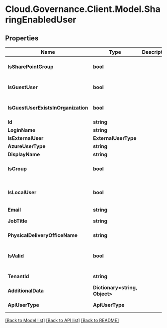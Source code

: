 # Cloud.Governance.Client.Model.SharingEnabledUser
## Properties

Name | Type | Description | Notes
------------ | ------------- | ------------- | -------------
**IsSharePointGroup** | **bool** |  | [optional] [default to false]
**IsGuestUser** | **bool** |  | [optional] [default to false]
**IsGuestUserExistsInOrganization** | **bool** |  | [optional] [default to false]
**Id** | **string** |  | [optional] 
**LoginName** | **string** |  | [optional] 
**IsExternalUser** | **ExternalUserType** |  | [optional] 
**AzureUserType** | **string** |  | [optional] 
**DisplayName** | **string** |  | [optional] 
**IsGroup** | **bool** |  | [optional] [default to false]
**IsLocalUser** | **bool** |  | [optional] [readonly] [default to false]
**Email** | **string** |  | [optional] 
**JobTitle** | **string** |  | [optional] [readonly] 
**PhysicalDeliveryOfficeName** | **string** |  | [optional] [readonly] 
**IsValid** | **bool** |  | [optional] [readonly] [default to false]
**TenantId** | **string** |  | [optional] [readonly] 
**AdditionalData** | **Dictionary&lt;string, Object&gt;** |  | [optional] [readonly] 
**ApiUserType** | **ApiUserType** |  | [optional] [readonly] 

[[Back to Model list]](../README.md#documentation-for-models) [[Back to API list]](../README.md#documentation-for-api-endpoints) [[Back to README]](../README.md)

